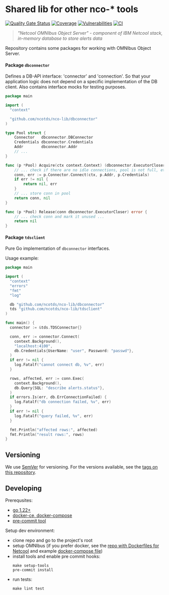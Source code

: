 # Shared lib for other nco-* tools #

[![Quality Gate Status](https://sonarcloud.io/api/project_badges/measure?project=ncotds_nco-lib&metric=alert_status)](https://sonarcloud.io/summary/new_code?id=ncotds_nco-lib)
[![Coverage](https://sonarcloud.io/api/project_badges/measure?project=ncotds_nco-lib&metric=coverage)](https://sonarcloud.io/summary/new_code?id=ncotds_nco-lib)
[![Vulnerabilities](https://sonarcloud.io/api/project_badges/measure?project=ncotds_nco-lib&metric=vulnerabilities)](https://sonarcloud.io/summary/new_code?id=ncotds_nco-lib)
[![CI](https://github.com/ncotds/nco-lib/actions/workflows/codeql.yml/badge.svg)](https://github.com/ncotds/nco-lib/actions/workflows/codeql.yml)

> *"Netcool OMNIbus Object Server" - component of IBM Netcool stack, in-memory database to store alerts data*

Repository contains some packages for working with OMNIbus Object Server.

#### Package `dbconnector`

Defines a DB-API interface: 'connector' and 'connection'.
So that your application logic does not depend on a specific implementation of the DB client.
Also contains interface mocks for testing purposes.

```go
package main

import (
  "context"

  "github.com/ncotds/nco-lib/dbconnector"
)

type Pool struct {
	Connector   dbconnector.DBConnector
	Credentials dbconnector.Credentials
	Addr        dbconnector.Addr
	// ...
}

func (p *Pool) Acquire(ctx context.Context) (dbconnector.ExecutorCloser, error) {
	// ... check if there are no idle connections, pool is not full, etc ...
	conn, err := p.Connector.Connect(ctx, p.Addr, p.Credentials)
	if err != nil {
		return nil, err
	}
	// ... store conn in pool
	return conn, nil
}

func (p *Pool) Release(conn dbconnector.ExecutorCloser) error {
	// ... check conn and mark it unused ...
	return nil
}
```

#### Package `tdsclient`

Pure Go implementation of `dbconnector` interfaces.

Usage example:
```go
package main

import (
  "context"
  "errors"
  "fmt"
  "log"

  db "github.com/ncotds/nco-lib/dbconnector"
  tds "github.com/ncotds/nco-lib/tdsclient"
)

func main() {
  connector := &tds.TDSConnector{}

  conn, err := connector.Connect(
    context.Background(),
    "localhost:4100",
    db.Credentials{UserName: "user", Password: "passwd"},
  )
  if err != nil {
    log.Fatalf("cannot connect db, %v", err)
  }

  rows, affected, err := conn.Exec(
    context.Background(),
    db.Query{SQL: "describe alerts.status"},
  )
  if errors.Is(err, db.ErrConnectionFailed) {
    log.Fatalf("db connection failed, %v", err)
  }
  if err != nil {
    log.Fatalf("query failed, %v", err)
  }

  fmt.Println("affected rows:", affected)
  fmt.Println("result rows:", rows)
}

```

## Versioning

We use [SemVer](http://semver.org/) for versioning.
For the versions available, see the [tags on this repository](https://github.com/ncotds/nco-lib/tags).

## Developing

Prerequsites:

* [go 1.22+](https://go.dev/doc/install)
* [docker-ce, docker-compose](https://docs.docker.com/engine/install/)
* [pre-commit tool](https://pre-commit.com/#install)

Setup dev environment:

* clone repo and go to the project's root
* setup OMNIbus
  (if you prefer docker,
  see the [repo with Dockerfiles for Netcool](https://github.com/juliusloman/docker-omnibus)
  and example [docker-compose file](docker-compose-omni.yml))
* install tools and enable pre commit hooks:
  ```
  make setup-tools 
  pre-commit install
  ```
* run tests:
  ```
  make lint test
  ```